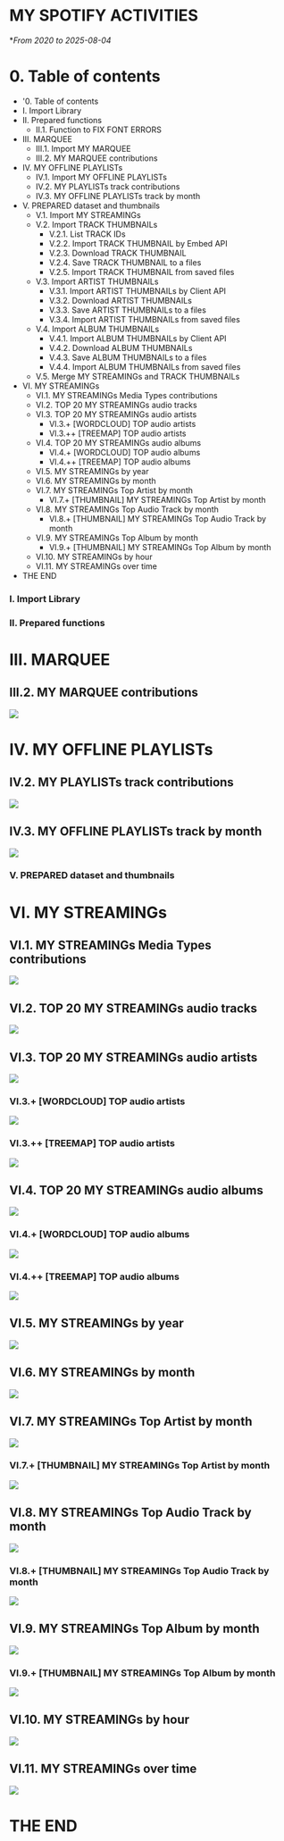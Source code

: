 # **MY SPOTIFY ACTIVITIES**
**From 2020 to 2025-08-04*
# **0. Table of contents**
- '0. Table of contents
- I. Import Library
- II. Prepared functions
  - II.1. Function to FIX FONT ERRORS
- III. MARQUEE
  - III.1. Import MY MARQUEE
  - III.2. MY MARQUEE contributions
- IV. MY OFFLINE PLAYLISTs
  - IV.1. Import MY OFFLINE PLAYLISTs
  - IV.2. MY PLAYLISTs track contributions
  - IV.3. MY OFFLINE PLAYLISTs track by month
- V. PREPARED dataset and thumbnails
  - V.1. Import MY STREAMINGs
  - V.2. Import TRACK THUMBNAILs
    - V.2.1. List TRACK IDs
    - V.2.2. Import TRACK THUMBNAIL by Embed API
    - V.2.3. Download TRACK THUMBNAIL
    - V.2.4. Save TRACK THUMBNAIL to a files
    - V.2.5. Import TRACK THUMBNAIL from saved files
  - V.3. Import ARTIST THUMBNAILs
    - V.3.1. Import ARTIST THUMBNAILs by Client API
    - V.3.2. Download ARTIST THUMBNAILs
    - V.3.3. Save ARTIST THUMBNAILs to a files
    - V.3.4. Import ARTIST THUMBNAILs from saved files
  - V.4. Import ALBUM THUMBNAILs
    - V.4.1. Import ALBUM THUMBNAILs by Client API
    - V.4.2. Download ALBUM THUMBNAILs
    - V.4.3. Save ALBUM THUMBNAILs to a files
    - V.4.4. Import ALBUM THUMBNAILs from saved files
  - V.5. Merge MY STREAMINGs and TRACK THUMBNAILs
- VI. MY STREAMINGs
  - VI.1. MY STREAMINGs Media Types contributions
  - VI.2. TOP 20 MY STREAMINGs audio tracks
  - VI.3. TOP 20 MY STREAMINGs audio artists
    - VI.3.+ [WORDCLOUD] TOP audio artists
    - VI.3.++ [TREEMAP] TOP audio artists
  - VI.4. TOP 20 MY STREAMINGs audio albums
    - VI.4.+ [WORDCLOUD] TOP audio albums
    - VI.4.++ [TREEMAP] TOP audio albums
  - VI.5. MY STREAMINGs by year
  - VI.6. MY STREAMINGs by month
  - VI.7. MY STREAMINGs Top Artist by month
    - VI.7.+ [THUMBNAIL] MY STREAMINGs Top Artist by month
  - VI.8. MY STREAMINGs Top Audio Track by month
    - VI.8.+ [THUMBNAIL] MY STREAMINGs Top Audio Track by month
  - VI.9. MY STREAMINGs Top Album by month
    - VI.9.+ [THUMBNAIL] MY STREAMINGs Top Album by month
  - VI.10. MY STREAMINGs by hour
  - VI.11. MY STREAMINGs over time
- THE END

### **I. Import Library**

### **II. Prepared functions**

# **III. MARQUEE**
## **III.2. MY MARQUEE contributions**
![](images/III.2.-MY-MARQUEE-contributions.png)

# **IV. MY OFFLINE PLAYLISTs**
## **IV.2. MY PLAYLISTs track contributions**
![](images/IV.2.-MY-PLAYLISTs-track-contributions.png)

## **IV.3. MY OFFLINE PLAYLISTs track by month**
![](images/IV.3.-MY-OFFLINE-PLAYLISTs-track-by-month.png)

### **V. PREPARED dataset and thumbnails**

# **VI. MY STREAMINGs**
## **VI.1. MY STREAMINGs Media Types contributions**
![](images/VI.1.-MY-STREAMINGs-Media-Types-contributions.png)

## **VI.2. TOP 20 MY STREAMINGs audio tracks**
![](images/VI.2.-TOP-20-MY-STREAMINGs-audio-tracks.png)

## **VI.3. TOP 20 MY STREAMINGs audio artists**
![](images/VI.3.-TOP-20-MY-STREAMINGs-audio-artists.png)

### **VI.3.+ [WORDCLOUD] TOP audio artists**
![](images/VI.3.-WORDCLOUD-TOP-audio-artists.png)

### **VI.3.++ [TREEMAP] TOP audio artists**
![](images/VI.3.-TREEMAP-TOP-audio-artists.png)

## **VI.4. TOP 20 MY STREAMINGs audio albums**
![](images/VI.4.-TOP-20-MY-STREAMINGs-audio-albums.png)

### **VI.4.+ [WORDCLOUD] TOP audio albums**
![](images/VI.4.-WORDCLOUD-TOP-audio-albums.png)

### **VI.4.++ [TREEMAP] TOP audio albums**
![](images/VI.4.-TREEMAP-TOP-audio-albums.png)

## **VI.5. MY STREAMINGs by year**
![](images/VI.5.-MY-STREAMINGs-by-year.png)

## **VI.6. MY STREAMINGs by month**
![](images/VI.6.-MY-STREAMINGs-by-month.png)

## **VI.7. MY STREAMINGs Top Artist by month**
![](images/VI.7.-MY-STREAMINGs-Top-Artist-by-month.png)

### **VI.7.+ [THUMBNAIL] MY STREAMINGs Top Artist by month**
![](images/VI.7.PLUS-MY-STREAMINGs-Top-Artist-by-month.png)

## **VI.8. MY STREAMINGs Top Audio Track by month**
![](images/VI.8.-MY-STREAMINGs-Top-Audio-Track-by-month.png)

### **VI.8.+ [THUMBNAIL] MY STREAMINGs Top Audio Track by month**
![](images/VI.8.PLUS-MY-STREAMINGs-Top-Audio-Track-by-month.png)

## **VI.9. MY STREAMINGs Top Album by month**
![](images/VI.9.-MY-STREAMINGs-Top-Album-by-month.png)

### **VI.9.+ [THUMBNAIL] MY STREAMINGs Top Album by month**
![](images/VI.9.PLUS-MY-STREAMINGs-Top-Album-by-month.png)

## **VI.10. MY STREAMINGs by hour**
![](images/VI.10.-MY-STREAMINGs-by-hour.png)

## **VI.11. MY STREAMINGs over time**
![](images/VI.11.-MY-STREAMINGs-over-time.png)

# **THE END**
